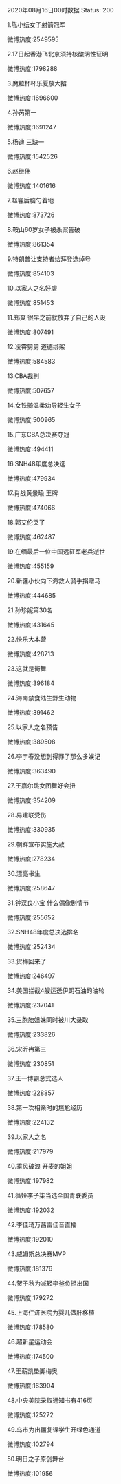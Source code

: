 2020年08月16日00时数据
Status: 200

1.陈小纭女子射箭冠军

微博热度:2549595

2.17日起香港飞北京须持核酸阴性证明

微博热度:1798288

3.魔粒杯杯乐夏放大招

微博热度:1696600

4.孙芮第一

微博热度:1691247

5.杨迪 三缺一

微博热度:1542526

6.赵继伟

微博热度:1401616

7.赵睿后脑勺着地

微博热度:873726

8.鞍山60岁女子被杀案告破

微博热度:861354

9.特朗普让支持者给拜登选绰号

微博热度:854103

10.以家人之名好虐

微博热度:851453

11.郑爽 很早之前就放弃了自己的人设

微博热度:807491

12.凌霄舅舅 道德绑架

微博热度:584583

13.CBA裁判

微博热度:507657

14.女铁骑温柔劝导轻生女子

微博热度:500965

15.广东CBA总决赛夺冠

微博热度:494411

16.SNH48年度总决选

微博热度:479934

17.肖战黄景瑜 王牌

微博热度:474066

18.郭艾伦哭了

微博热度:462487

19.在缅最后一位中国远征军老兵逝世

微博热度:455159

20.新疆小伙向下海救人骑手捐赠马

微博热度:444685

21.孙珍妮第30名

微博热度:431645

22.快乐大本营

微博热度:428713

23.这就是街舞

微博热度:396184

24.海南禁食陆生野生动物

微博热度:391462

25.以家人之名预告

微博热度:389508

26.李宇春没想到得罪了那么多娱记

微博热度:363490

27.王嘉尔跳女团舞好会扭

微博热度:354209

28.易建联受伤

微博热度:330935

29.朝鲜宣布实施大赦

微博热度:278234

30.漂亮书生

微博热度:258647

31.钟汉良小宝 什么偶像剧情节

微博热度:255652

32.SNH48年度总决选排名

微博热度:252434

33.贺梅回来了

微博热度:246497

34.美国拦截4艘运送伊朗石油的油轮

微博热度:237041

35.三胞胎姐妹同时被川大录取

微博热度:233826

36.宋昕冉第三

微博热度:230851

37.王一博霸总式选人

微博热度:228857

38.第一次相亲时的尴尬经历

微博热度:224132

39.以家人之名

微博热度:217979

40.乘风破浪 开麦的姐姐

微博热度:197982

41.薇娅李子柒当选全国青联委员

微博热度:192032

42.李佳琦万茜雷佳音直播

微博热度:192010

43.威姆斯总决赛MVP

微博热度:181376

44.贺子秋为减轻李爸负担出国

微博热度:179272

45.上海仁济医院为婴儿做肝移植

微博热度:178580

46.超新星运动会

微博热度:174500

47.王薪凯垫脚梅奥

微博热度:163904

48.中央美院录取通知书有416页

微博热度:125272

49.乌市为出疆复课学生开绿色通道

微博热度:102794

50.明日之子原创舞台

微博热度:101956

